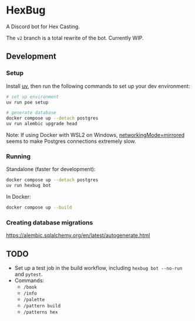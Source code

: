 # HexBug

A Discord bot for Hex Casting.

The `v2` branch is a total rewrite of the bot. Currently WIP.

## Development

### Setup

Install [uv](https://docs.astral.sh/uv/), then run the following commands to set up your dev environment:

```sh
# set up environment
uv run poe setup

# generate database
docker compose up --detach postgres
uv run alembic upgrade head
```

Note: If using Docker with WSL2 on Windows, [networkingMode=mirrored](https://learn.microsoft.com/en-us/windows/wsl/networking#mirrored-mode-networking) seems to make Postgres connections extremely slow.

### Running

Standalone (faster for development):

```sh
docker compose up --detach postgres
uv run hexbug bot
```

In Docker:

```sh
docker compose up --build
```

### Creating database migrations

https://alembic.sqlalchemy.org/en/latest/autogenerate.html

## TODO

- Set up a test job in the build workflow, including `hexbug bot --no-run` and `pytest`.
- Commands:
  - `/book`
  - `/info`
  - `/palette`
  - `/pattern build`
  - `/patterns hex`
